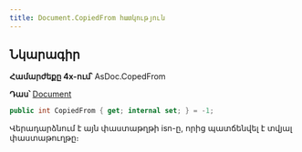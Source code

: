 ```yaml
---
title: Document.CopiedFrom հատկություն
---
```


## Նկարագիր

**Համարժեքը 4x-ում՝** AsDoc.CopedFrom

**Դաս՝** [Document](../document.md)

```c#
public int CopiedFrom { get; internal set; } = -1;
```

Վերադարձնում է այն փաստաթղթի isn-ը, որից պատճենվել է տվյալ փաստաթուղթը։

